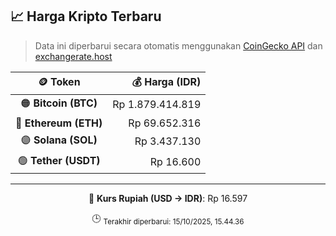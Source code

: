 

<!-- HARGA_KRIPTO -->
## 📈 Harga Kripto Terbaru

> Data ini diperbarui secara otomatis menggunakan [CoinGecko API](https://www.coingecko.com/) dan [exchangerate.host](https://exchangerate.host/)

<div align="center">

| 🪙 Token | 💰 Harga (IDR) |
|:------:|---------------:|
| 🟠 **Bitcoin (BTC)**   | Rp 1.879.414.819 |
| 🔵 **Ethereum (ETH)**  | Rp 69.652.316 |
| 🟣 **Solana (SOL)**    | Rp 3.437.130 |
| 🟢 **Tether (USDT)**   | Rp 16.600 |

---

💱 **Kurs Rupiah (USD → IDR)**: Rp 16.597

🕒 <sub>Terakhir diperbarui: 15/10/2025, 15.44.36</sub>

</div>
<!-- /HARGA_KRIPTO -->